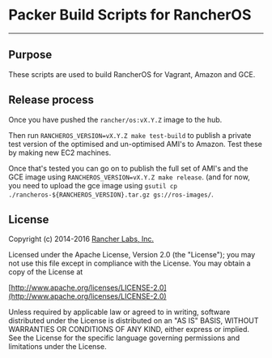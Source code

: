 # Packer Build Scripts for RancherOS
---

## Purpose

These scripts are used to build RancherOS for Vagrant, Amazon and GCE.

## Release process

Once you have pushed the `rancher/os:vX.Y.Z` image to the hub.

Then run `RANCHEROS_VERSION=vX.Y.Z make test-build` to publish a private test version of the optimised
and un-optimised AMI's to Amazon. Test these by making new EC2 machines.

Once that's tested you can go on to publish the full set of AMI's and the GCE image
using `RANCHEROS_VERSION=vX.Y.Z make release`. (and for now, you need to upload the gce image using
`gsutil cp ./rancheros-${RANCHEROS_VERSION}.tar.gz gs://ros-images/`.


## License

Copyright (c) 2014-2016 [Rancher Labs, Inc.](http://rancher.com)

Licensed under the Apache License, Version 2.0 (the "License");
you may not use this file except in compliance with the License.
You may obtain a copy of the License at

[http://www.apache.org/licenses/LICENSE-2.0](http://www.apache.org/licenses/LICENSE-2.0)

Unless required by applicable law or agreed to in writing, software
distributed under the License is distributed on an "AS IS" BASIS,
WITHOUT WARRANTIES OR CONDITIONS OF ANY KIND, either express or implied.
See the License for the specific language governing permissions and
limitations under the License.
